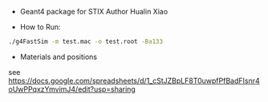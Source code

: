 - Geant4 package for STIX
 Author Hualin Xiao


- How to Run:
```sh
./g4FastSim -m test.mac -o test.root -Ba133

```
- Materials and positions 

see https://docs.google.com/spreadsheets/d/1_cStJZBpLF8T0uwpfPfBadFIsnr4oUwPPqxzYmvimJ4/edit?usp=sharing


